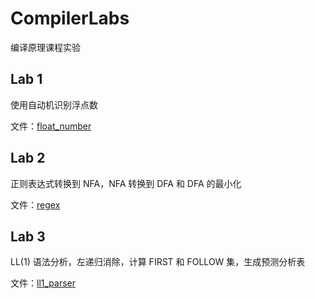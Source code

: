 # CompilerLabs

编译原理课程实验

## Lab 1

使用自动机识别浮点数

文件：[float_number](./float_number)

## Lab 2

正则表达式转换到 NFA，NFA 转换到 DFA 和 DFA 的最小化

文件：[regex](./regex)

## Lab 3

LL(1) 语法分析，左递归消除，计算 FIRST 和 FOLLOW 集，生成预测分析表

文件：[ll1_parser](./ll1_parser)